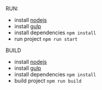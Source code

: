 RUN:
 - install [nodejs](https://nodejs.org/uk/download/)
 - install [gulp](https://gulpjs.com/)
 - install dependencies `npm install`
 - run project `npm run start`

BUILD
 - install [nodejs](https://nodejs.org/uk/download/)
 - install [gulp](https://gulpjs.com/)
 - install dependencies `npm install`
 - build project `npm run build`
